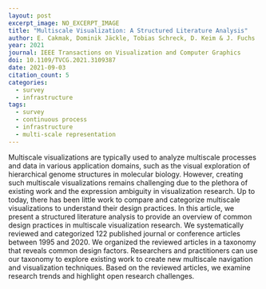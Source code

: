 ```yaml
---
layout: post
excerpt_image: NO_EXCERPT_IMAGE
title: "Multiscale Visualization: A Structured Literature Analysis"
author: E. Cakmak, Dominik Jäckle, Tobias Schreck, D. Keim & J. Fuchs
year: 2021
journal: IEEE Transactions on Visualization and Computer Graphics
doi: 10.1109/TVCG.2021.3109387
date: 2021-09-03
citation_count: 5
categories:
  - survey
  - infrastructure
tags:
  - survey
  - continuous process
  - infrastructure
  - multi-scale representation
---
```

Multiscale visualizations are typically used to analyze multiscale processes and data in various application domains, such as the visual exploration of hierarchical genome structures in molecular biology. However, creating such multiscale visualizations remains challenging due to the plethora of existing work and the expression ambiguity in visualization research. Up to today, there has been little work to compare and categorize multiscale visualizations to understand their design practices. In this article, we present a structured literature analysis to provide an overview of common design practices in multiscale visualization research. We systematically reviewed and categorized 122 published journal or conference articles between 1995 and 2020. We organized the reviewed articles in a taxonomy that reveals common design factors. Researchers and practitioners can use our taxonomy to explore existing work to create new multiscale navigation and visualization techniques. Based on the reviewed articles, we examine research trends and highlight open research challenges.

